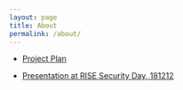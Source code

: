 ```yaml
---
layout: page
title: About
permalink: /about/
---
```


- [Project Plan][plan]
- [Presentation at RISE Security Day, 181212][presentation]

  [plan]: ../files/main.pdf "Project Plan"
  [presentation]: ../files/assist-pres.pdf "Presentation at RISE Security Day, 181212"
